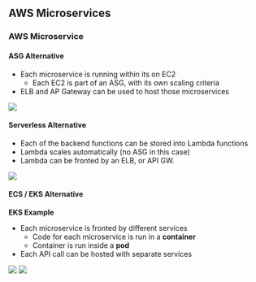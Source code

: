 ## AWS Microservices

### AWS Microservice

#### ASG Alternative
* Each microservice is running within its on EC2
  * Each EC2 is part of an ASG, with its own scaling criteria
* ELB and AP Gateway can be used to host those microservices

<img src="/system-design-images/ASG.jpg"/>

#### Serverless Alternative
* Each of the backend functions can be stored into Lambda functions 
* Lambda scales automatically (no ASG in this case)
* Lambda can be fronted by an ELB, or API GW.

<img src="/system-design-images/serverless.jpg"/>

#### ECS / EKS Alternative
**EKS Example** 
* Each microservice is fronted by different services
  * Code for each microservice is run in a **container**
  * Container is run inside a **pod**
* Each API call can be hosted with separate services

<img src="/system-design-images/container.jpg"/>
<img src="/system-design-images/kubernetes.jpg"/>